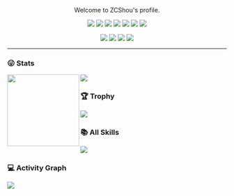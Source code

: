 <p align="center">
Welcome to ZCShou's profile.
</p>

<div align="center">

[![](https://img.shields.io/badge/My%20Website-black?style=flat-square&logo=vercel&logoColor=white)](https://anoyi.com/)
[![](https://img.shields.io/badge/Github-black?style=flat-square&logo=github&logoColor=white)](https://github.com/ZCShou/)
[![](https://img.shields.io/badge/DouYin-000000.svg?style=flat-square&logo=tiktok&logoColor=white)](https://www.douyin.com/user/MS4wLjABAAAAFS6CPjIHAim7TdTQjzevZX7LwfKCIi37PTVmqCpzdU0)
[![](https://img.shields.io/badge/YouTube-black?style=flat-square&logo=YouTube&logoColor=white)](https://www.youtube.com/channel/UCL-w1IbRfznZauYz6JIZOBw)
[![](https://img.shields.io/badge/Bilibili-black?style=flat-square&logo=bilibili&logoColor=white)](https://space.bilibili.com/182381763)
[![](https://img.shields.io/badge/ZhiHu-black?style=flat-square&logo=zhihu&logoColor=white)](https://www.zhihu.com/)
[![](https://img.shields.io/badge/Twitter-black?style=flat-square&logo=Twitter&logoColor=white)](https://twitter.com/ZCShou)
</div>

<div align="center">

[![](https://img.shields.io/badge/-Macbook%20Pro%20M1-black?style=flat-square&logo=apple)](https://www.apple.com/macbook-pro-13/)
[![](https://img.shields.io/badge/-iPhone%2013%20Pro-black?style=flat-square&logo=apple)](https://www.apple.com/iphone-13-pro/)
[![](https://img.shields.io/badge/Desktop%20Computer-black?style=flat-square&logo=microsoft&logoColor=white)](https://www.microsoft.com/)
[![](https://img.shields.io/badge/DJI%20MINI%202-black?style=flat-square&logoColor=white)](https://www.dji.com/cn/mini-2?site=brandsite&from=nav)
</div>

---

### 😜 Stats
<div>
  <img height="165" align="left" src="https://github-readme-stats.vercel.app/api?username=ZCShou&count_private=true&include_all_commits=true&theme=radical" />
  <img src="https://github-readme-stats.vercel.app/api/top-langs/?username=ZCShou&layout=compact&theme=radical" />
</div>

### 🏆 Trophy
![](https://github-profile-trophy.vercel.app/?username=ZCShou&theme=radical&row=1)

### 📚 All Skills

![](https://skillicons.dev/icons?perline=15&i=github,gitlab,git,twitter,stackoverflow,vscode,idea,vim,js,ts,html,css,c,nodejs,python,java,react,tailwind,spring,nextjs,maven,mongo,mysql,fastapi,flask,md,regex,aws,azure,linux,bash,nginx,jenkins)

### 💻 Activity Graph

![](https://activity-graph.herokuapp.com/graph?username=ZCShou&bg_color=1c1917&color=ffffff&line=216E39&point=32C15F&area_color=1c1917&area=true&hide_border=true&custom_title=GitHub%20Commits%20Graph)

<!--
### 💸 Donate

🔸 Bitcoin: `0000`

🔸 Ethereum: `000`
-->

  
